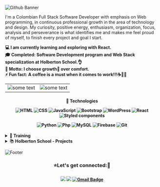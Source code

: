![Github Banner](https://user-images.githubusercontent.com/7723544/119219169-b7c03b00-baa9-11eb-9927-8262978ed5f4.gif)


I'm a Colombian Full Stack Software Developer with emphasis on Web programming, in continuous professional growth in the area of technology and design. My curiosity, positive energy, enthusiasm, organization, focus, analysis and perseverance is what identifies me and makes me feel proud of myself, to finish every project and goal I start.


**💻 I am currently learning and exploring with React.**<br/>
**🎓 Completed: Software Development program and Web Stack specialization at Holberton School.👌**<br/>
**🎯 Motto: I choose growth🌱 over comfort.**<br/>
**⚡ Fun fact: A coffee is a must when it comes to work!!!☕👩‍💻**

<table align="center">
    <tr>
        <td><img src="https://github-readme-stats.vercel.app/api?username=zulsb&hide=issues&show_icons=true&theme=slateorange" alt="some text"></td>
        <td><img src="https://github-readme-stats.vercel.app/api/top-langs/?username=zulsb&layout=compact&theme=slateorange" alt="some text"></td>
    </tr>
</table>


<h4 align="center">🚀 Technologies
<br/>

![HTML](https://img.shields.io/badge/-HTML-%23E44D27?style=flat-square&logo=html5&logoColor=ffffff)
![CSS](https://img.shields.io/badge/-CSS-%231572B6?style=flat-square&logo=css3)
![JavaScript](https://img.shields.io/badge/-JavaScript-%23323330?style=flat-square&logo=javascript&logoColor=000000&color=%23f0db4f)
![Bootstrap](https://img.shields.io/badge/-BootStrap-%23563d7c?style=flat-square&logo=bootstrap&logoColor=%23ffffff)
![WordPress](https://img.shields.io/badge/-WordPress-%2300749C?style=flat-square&logo=wordpress&logoColor=%23ffffff)
![React](https://img.shields.io/badge/-React-%23323232?style=flat-square&logo=react)
![Styled components](https://img.shields.io/badge/-Styled_Components-%23db7092?style=flat-square&logo=styled-components&logoColor=%23ffffff)

![Python](https://img.shields.io/badge/-Python-%234B8BBE?style=flat-square&logo=python&logoColor=%23ffffff)
![Php](https://img.shields.io/badge/-php-%238993be?style=flat-square&logo=php&logoColor=%23ffffff)
![MySQL](https://img.shields.io/badge/-MySQL-%2300758F?style=flat-square&logo=mysql&logoColor=%23ffffff)
![Firebase](https://img.shields.io/badge/-Firebase-%23F5820D?style=flat-square&logo=firebase&logoColor=%23FFCB2B)
![Git](https://img.shields.io/badge/-Git-%23F05032?style=flat-square&logo=git&logoColor=%23ffffff)

</h4>

<details>
<summary>🌈<b> Training</b></summary>
<br>

[<img src="https://img.shields.io/badge/-TikTak_Clone_SPA-%23323232?style=flat-square&logo=react"/>](https://github.com/zulsb/TikTak)

</details>

<details>
<summary>📚<b> Holberton School - Projects</b></summary>
<br>

* **Foundations**

Low-level programming & Algorithm | Higher-level programming | System engineering & DevOps
------------ | ------------- | -------------
[![Readme Card](https://github-readme-stats.vercel.app/api/pin/?username=zulsb&repo=holbertonschool-low_level_programming&show_owner=true)](https://github.com/zulsb/holbertonschool-low_level_programming) | [![Readme Card](https://github-readme-stats.vercel.app/api/pin/?username=zulsb&repo=holbertonschool-higher_level_programming&show_owner=true)](https://github.com/zulsb/holbertonschool-higher_level_programming) | [![Readme Card](https://github-readme-stats.vercel.app/api/pin/?username=zulsb&repo=holberton-system_engineering-devops&show_owner=true)](https://github.com/zulsb/holberton-system_engineering-devops)

<br>

* **Specialization - Web Stack programming**

Front-end | Back-end | React
------------ | ------------- | -------------
[![Readme Card](https://github-readme-stats.vercel.app/api/pin/?username=zulsb&repo=holbertonschool-web_front_end&show_owner=true)](https://github.com/zulsb/holbertonschool-web_front_end) | [![Readme Card](https://github-readme-stats.vercel.app/api/pin/?username=zulsb&repo=holbertonschool-web_back_end&show_owner=true)](https://github.com/zulsb/holbertonschool-web_back_end) | [![Readme Card](https://github-readme-stats.vercel.app/api/pin/?username=zulsb&repo=holbertonschool-web_react&show_owner=true)](https://github.com/zulsb/holbertonschool-web_react)

</details>

![Footer](https://user-images.githubusercontent.com/7723544/119240053-ff2ee180-bb12-11eb-8924-e4faf609d068.gif)


<h3 align="center"> ⭐Let's get connected:💖</h3>

<h4 align="center">

[<img src="https://img.shields.io/badge/Luz_Sanchez-%230077B5.svg?&style=flat-square&logo=linkedin&logoColor=white"/>](https://www.linkedin.com/in/luzsanchezb/)
[<img src="https://img.shields.io/badge/@LuzSanchezB-%231da1f2.svg?&style=flat-square&logo=twitter&logoColor=white"/>](https://twitter.com/LuzSanchezB)
[![Gmail Badge](https://img.shields.io/badge/Gmail-c14438?style=flat-square&logo=Gmail&logoColor=white&link=mailto:luzsanchez.dev@gmail.com)](mailto:luzsanchez.dev@gmail.com)

</h4>